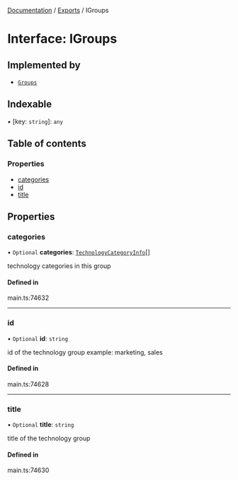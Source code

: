 [Documentation](../README.md) / [Exports](../modules.md) / IGroups

# Interface: IGroups

## Implemented by

- [`Groups`](../classes/Groups.md)

## Indexable

▪ [key: `string`]: `any`

## Table of contents

### Properties

- [categories](IGroups.md#categories)
- [id](IGroups.md#id)
- [title](IGroups.md#title)

## Properties

### categories

• `Optional` **categories**: [`TechnologyCategoryInfo`](../classes/TechnologyCategoryInfo.md)[]

technology categories in this group

#### Defined in

main.ts:74632

___

### id

• `Optional` **id**: `string`

id of the technology group
example:
marketing, sales

#### Defined in

main.ts:74628

___

### title

• `Optional` **title**: `string`

title of the technology group

#### Defined in

main.ts:74630
